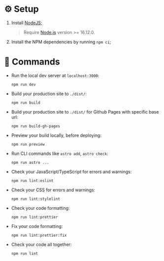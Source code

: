 # ⚙️ Setup

1. Install [NodeJS](https://nodejs.org/en/);
    > Require [Node.js](https://nodejs.org) version >= 16.12.0.
2. Install the NPM dependencies by running `npm ci`;

# 🧞 Commands

-   Run the local dev server at `localhost:3000`:
    ```
    npm run dev
    ```
-   Build your production site to `./dist/`:
    ```
    npm run build
    ```
-   Build your production site to `./dist/` for Github Pages with specific base url:
    ```
    npm run build-gh-pages
    ```
-   Preview your build locally, before deploying:
    ```
    npm run preview
    ```
-   Run CLI commands like `astro add`, `astro check`:
    ```
    npm run astro ...
    ```
-   Check your JavaScript/TypeScript for errors and warnings:
    ```
    npm run lint:eslint
    ```
-   Check your CSS for errors and warnings:
    ```
    npm run lint:stylelint
    ```
-   Check your code formatting:
    ```
    npm run lint:prettier
    ```
-   Fix your code formatting:
    ```
    npm run lint:prettier:fix
    ```
-   Check your code all together:
    ```
    npm run lint
    ```
